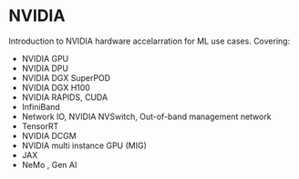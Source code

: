 # NVIDIA

Introduction to NVIDIA hardware accelarration for ML use cases. Covering:

- NVIDIA GPU
- NVIDIA DPU
- NVIDIA DGX SuperPOD
- NVIDIA DGX H100
- NVIDIA RAPIDS, CUDA
- InfiniBand
- Network IO, NVIDIA NVSwitch, Out-of-band management network
- TensorRT
- NVIDIA DCGM
- NVIDIA multi instance GPU (MIG)
- JAX
- NeMo , Gen AI

